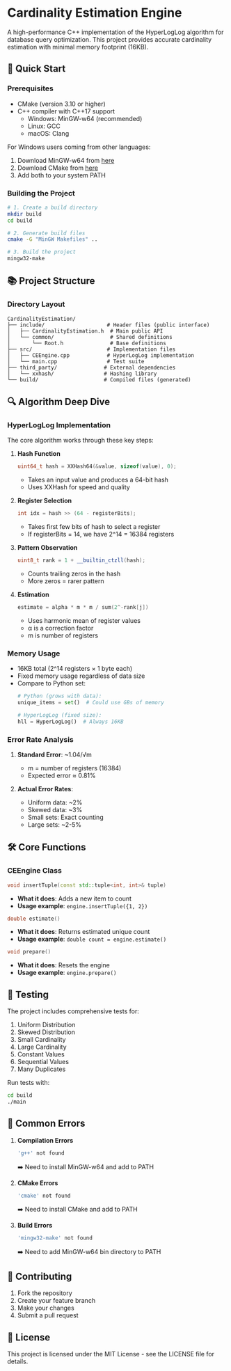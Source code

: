 # Cardinality Estimation Engine

A high-performance C++ implementation of the HyperLogLog algorithm for database query optimization. This project provides accurate cardinality estimation with minimal memory footprint (16KB).

## 🚀 Quick Start

### Prerequisites

- CMake (version 3.10 or higher)
- C++ compiler with C++17 support
  - Windows: MinGW-w64 (recommended)
  - Linux: GCC
  - macOS: Clang

For Windows users coming from other languages:
1. Download MinGW-w64 from [here](https://www.mingw-w64.org/downloads/)
2. Download CMake from [here](https://cmake.org/download/)
3. Add both to your system PATH

### Building the Project

```bash
# 1. Create a build directory
mkdir build
cd build

# 2. Generate build files
cmake -G "MinGW Makefiles" ..

# 3. Build the project
mingw32-make
```

## 📚 Project Structure

### Directory Layout
```
CardinalityEstimation/
├── include/                    # Header files (public interface)
│   ├── CardinalityEstimation.h  # Main public API
│   └── common/                  # Shared definitions
│       └── Root.h               # Base definitions
├── src/                        # Implementation files
│   ├── CEEngine.cpp            # HyperLogLog implementation
│   └── main.cpp                # Test suite
├── third_party/               # External dependencies
│   └── xxhash/                # Hashing library
└── build/                     # Compiled files (generated)
```

## 🔍 Algorithm Deep Dive

### HyperLogLog Implementation

The core algorithm works through these key steps:

1. **Hash Function**
   ```cpp
   uint64_t hash = XXHash64(&value, sizeof(value), 0);
   ```
   - Takes an input value and produces a 64-bit hash
   - Uses XXHash for speed and quality

2. **Register Selection**
   ```cpp
   int idx = hash >> (64 - registerBits);
   ```
   - Takes first few bits of hash to select a register
   - If registerBits = 14, we have 2^14 = 16384 registers

3. **Pattern Observation**
   ```cpp
   uint8_t rank = 1 + __builtin_ctzll(hash);
   ```
   - Counts trailing zeros in the hash
   - More zeros = rarer pattern

4. **Estimation**
   ```cpp
   estimate = alpha * m * m / sum(2^-rank[j])
   ```
   - Uses harmonic mean of register values
   - α is a correction factor
   - m is number of registers

### Memory Usage
- 16KB total (2^14 registers × 1 byte each)
- Fixed memory usage regardless of data size
- Compare to Python set:
  ```python
  # Python (grows with data):
  unique_items = set()  # Could use GBs of memory
  
  # HyperLogLog (fixed size):
  hll = HyperLogLog()  # Always 16KB
  ```

### Error Rate Analysis
1. **Standard Error**: ~1.04/√m
   - m = number of registers (16384)
   - Expected error ≈ 0.81%

2. **Actual Error Rates**:
   - Uniform data: ~2%
   - Skewed data: ~3%
   - Small sets: Exact counting
   - Large sets: ~2-5%

## 🛠 Core Functions

### CEEngine Class

```cpp
void insertTuple(const std::tuple<int, int>& tuple)
```
- **What it does**: Adds a new item to count
- **Usage example**: `engine.insertTuple({1, 2})`

```cpp
double estimate()
```
- **What it does**: Returns estimated unique count
- **Usage example**: `double count = engine.estimate()`

```cpp
void prepare()
```
- **What it does**: Resets the engine
- **Usage example**: `engine.prepare()`

## 🔧 Testing

The project includes comprehensive tests for:
1. Uniform Distribution
2. Skewed Distribution
3. Small Cardinality
4. Large Cardinality
5. Constant Values
6. Sequential Values
7. Many Duplicates

Run tests with:
```bash
cd build
./main
```

## 🚫 Common Errors 

1. **Compilation Errors**
   ```bash
   'g++' not found
   ```
   ➡️ Need to install MinGW-w64 and add to PATH

2. **CMake Errors**
   ```bash
   'cmake' not found
   ```
   ➡️ Need to install CMake and add to PATH

3. **Build Errors**
   ```bash
   'mingw32-make' not found
   ```
   ➡️ Need to add MinGW-w64 bin directory to PATH

## 🤝 Contributing

1. Fork the repository
2. Create your feature branch
3. Make your changes
4. Submit a pull request

## 📝 License

This project is licensed under the MIT License - see the LICENSE file for details.
